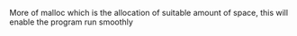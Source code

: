 More of malloc which is the allocation of suitable amount of space, this will enable the program run smoothly
